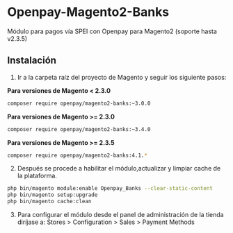 # Openpay-Magento2-Banks

Módulo para pagos vía SPEI con Openpay para Magento2 (soporte hasta v2.3.5)


## Instalación

1. Ir a la carpeta raíz del proyecto de Magento y seguir los siguiente pasos:

**Para versiones de Magento < 2.3.0**
```bash    
composer require openpay/magento2-banks:~3.0.0
```

**Para versiones de Magento >= 2.3.0**
```bash    
composer require openpay/magento2-banks:~3.4.0
```

**Para versiones de Magento >= 2.3.5**
```bash
composer require openpay/magento2-banks:4.1.*
```

2. Después se procede a habilitar el módulo,actualizar y limpiar cache de la plataforma.

```bash    
php bin/magento module:enable Openpay_Banks --clear-static-content
php bin/magento setup:upgrade
php bin/magento cache:clean
```

3. Para configurar el módulo desde el panel de administración de la tienda diríjase a: Stores > Configuration > Sales > Payment Methods

